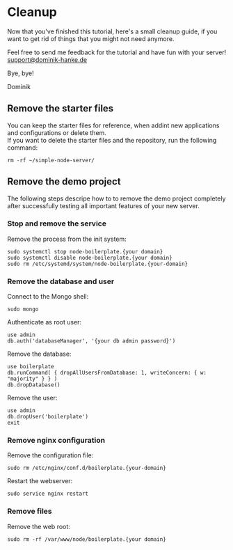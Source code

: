 # Cleanup

Now that you've finished this tutorial, here's a small cleanup guide, if you want to get rid of things that you might not need anymore.

Feel free to send me feedback for the tutorial and have fun with your server!  
[support@dominik-hanke.de](mailto:os@dominik-hanke.de)

Bye, bye!

Dominik

## Remove the starter files

You can keep the starter files for reference, when addint new applications and configurations or delete them.  
If you want to delete the starter files and the repository, run the following command:  
```
rm -rf ~/simple-node-server/
```

## Remove the demo project

The following steps descripe how to to remove the demo project completely after successfully testing all important features of your new server.

### Stop and remove the service

Remove the process from the init system:  
```
sudo systemctl stop node-boilerplate.{your domain}
sudo systemctl disable node-boilerplate.{your domain}
sudo rm /etc/systemd/system/node-boilerplate.{your-domain}
```

### Remove the database and user

Connect to the Mongo shell:  
```
sudo mongo
```

Authenticate as root user:  
```
use admin
db.auth('databaseManager', '{your db admin password}')
```

Remove the database:  
```
use boilerplate
db.runCommand( { dropAllUsersFromDatabase: 1, writeConcern: { w: "majority" } } )
db.dropDatabase()
```

Remove the user:  
```
use admin
db.dropUser('boilerplate')
exit
```

### Remove nginx configuration

Remove the configuration file:  
```
sudo rm /etc/nginx/conf.d/boilerplate.{your-domain}
```

Restart the webserver:  
```
sudo service nginx restart
```

### Remove files

Remove the web root:  
```
sudo rm -rf /var/www/node/boilerplate.{your domain}
```
